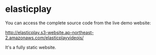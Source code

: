 # elasticplay


You can access the complete source code from the live demo website: 

http://elasticplay.s3-website.ap-northeast-2.amazonaws.com/elasticplayvideojs/
 
It's a fully static website.


